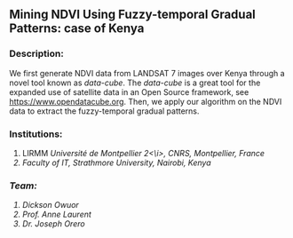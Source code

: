 ## Mining NDVI Using Fuzzy-temporal Gradual Patterns: case of Kenya

### Description:
We first generate NDVI data from LANDSAT 7 images over Kenya through a novel tool known as <i>data-cube</i>. The <i>data-cube</i> is a great tool for the expanded use of satellite data in an Open Source framework, see https://www.opendatacube.org. Then, we apply our algorithm on the NDVI data to extract the fuzzy-temporal gradual patterns.

### Institutions:
1. LIRMM <i>Université de Montpellier 2<\i>, CNRS, Montpellier, France<br>
  2. Faculty of IT, <i>Strathmore University</i>, Nairobi, Kenya

### Team:
1. Dickson Owuor<br>
2. Prof. Anne Laurent<br>
3. Dr. Joseph Orero<br>
